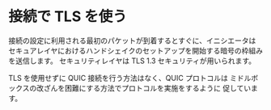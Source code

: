 # 接続で TLS を使う

接続の設定に利用される最初のパケットが到着するとすぐに、イニシエータは
セキュアレイヤにおけるハンドシェイクのセットアップを開始する暗号の枠組みを送信します。
セキュリティレイヤは TLS 1.3 セキュリティが用いられます。

TLS を使用せずに QUIC 接続を行う方法はなく、QUIC プロトコルは
ミドルボックスの改ざんを困難にする方法でプロトコルを実施をするように
促しています。
